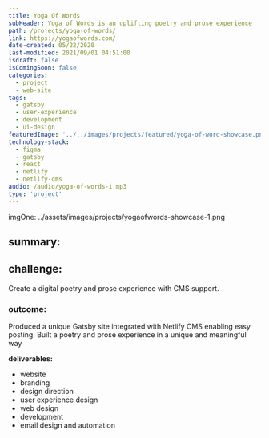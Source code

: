 ```yaml
---
title: Yoga Of Words
subHeader: Yoga of Words is an uplifting poetry and prose experience
path: /projects/yoga-of-words/
link: https://yogaofwords.com/
date-created: 05/22/2020
last-modified: 2021/09/01 04:51:00
isdraft: false
isComingSoon: false
categories:
  - project
  - web-site
tags:
  - gatsby
  - user-experience
  - development
  - ui-design
featuredImage: '../../images/projects/featured/yoga-of-word-showcase.png'
technology-stack:
  - figma
  - gatsby
  - react
  - netlify
  - netlify-cms
audio: /audio/yoga-of-words-i.mp3
type: 'project'
---
```


imgOne: ../assets/images/projects/yogaofwords-showcase-1.png

## summary:

## challenge:

Create a digital poetry and prose experience with CMS support.

### outcome:

Produced a unique Gatsby site integrated with Netlify CMS enabling easy
posting. Built a poetry and prose experience in a unique and meaningful
way

**deliverables:**

- website
- branding
- design direction
- user experience design
- web design
- development
- email design and automation
